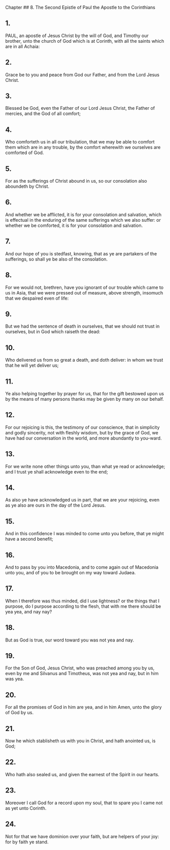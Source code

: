Chapter ## 8.
The Second Epistle of Paul the Apostle to the Corinthians
## 1.
PAUL, an apostle of Jesus Christ by the will of God, and Timothy our brother, unto the church of God which is at Corinth, with all the saints which are in all Achaia:
## 2.
Grace be to you and peace from God our Father, and from the Lord Jesus Christ.
## 3.
Blessed be God, even the Father of our Lord Jesus Christ, the Father of mercies, and the God of all comfort;
## 4.
Who comforteth us in all our tribulation, that we may be able to comfort them which are in any trouble, by the comfort wherewith we ourselves are comforted of God.
## 5.
For as the sufferings of Christ abound in us, so our consolation also aboundeth by Christ.
## 6.
And whether we be afflicted, it is for your consolation and salvation, which is effectual in the enduring of the same sufferings which we also suffer: or whether we be comforted, it is for your consolation and salvation.
## 7.
And our hope of you is stedfast, knowing, that as ye are partakers of the sufferings, so shall ye be also of the consolation.
## 8.
For we would not, brethren, have you ignorant of our trouble which came to us in Asia, that we were pressed out of measure, above strength, insomuch that we despaired even of life:
## 9.
But we had the sentence of death in ourselves, that we should not trust in ourselves, but in God which raiseth the dead:
## 10.
Who delivered us from so great a death, and doth deliver: in whom we trust that he will yet deliver us;
## 11.
Ye also helping together by prayer for us, that for the gift bestowed upon us by the means of many persons thanks may be given by many on our behalf.
## 12.
For our rejoicing is this, the testimony of our conscience, that in simplicity and godly sincerity, not with fleshly wisdom, but by the grace of God, we have had our conversation in the world, and more abundantly to you-ward.
## 13.
For we write none other things unto you, than what ye read or acknowledge; and I trust ye shall acknowledge even to the end;
## 14.
As also ye have acknowledged us in part, that we are your rejoicing, even as ye also are ours in the day of the Lord Jesus.
## 15.
And in this confidence I was minded to come unto you before, that ye might have a second benefit;
## 16.
And to pass by you into Macedonia, and to come again out of Macedonia unto you, and of you to be brought on my way toward Judaea.
## 17.
When I therefore was thus minded, did I use lightness? or the things that I purpose, do I purpose according to the flesh, that with me there should be yea yea, and nay nay?
## 18.
But as God is true, our word toward you was not yea and nay.
## 19.
For the Son of God, Jesus Christ, who was preached among you by us, even by me and Silvanus and Timotheus, was not yea and nay, but in him was yea.
## 20.
For all the promises of God in him are yea, and in him Amen, unto the glory of God by us.
## 21.
Now he which stablisheth us with you in Christ, and hath anointed us, is God;
## 22.
Who hath also sealed us, and given the earnest of the Spirit in our hearts.
## 23.
Moreover I call God for a record upon my soul, that to spare you I came not as yet unto Corinth.
## 24.
Not for that we have dominion over your faith, but are helpers of your joy: for by faith ye stand.
